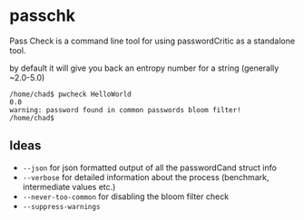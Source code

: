 # passchk

Pass Check is a command line tool for using passwordCritic as a standalone tool.

by default it will give you back an entropy number for a string (generally ~2.0-5.0)
```
/home/chad$ pwcheck HelloWorld
0.0
warning: password found in common passwords bloom filter!
/home/chad$
```

## Ideas
 * `--json` for json formatted output of all the passwordCand struct info
 * `--verbose` for detailed information about the process (benchmark, intermediate values etc.)
 * `--never-too-common` for disabling the bloom filter check
 * `--suppress-warnings`